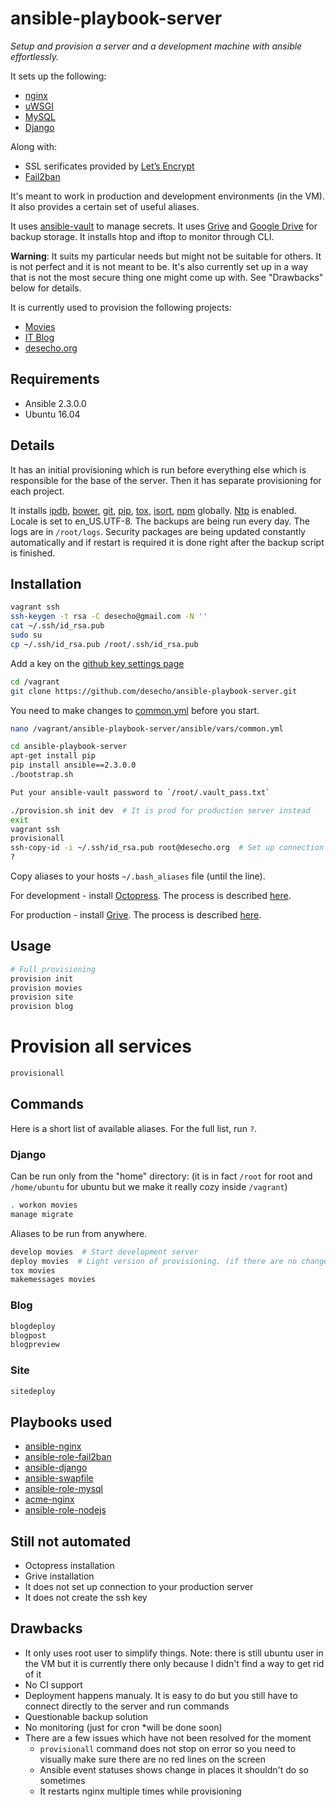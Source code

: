  ansible-playbook-server
==================
*Setup and provision a server and a development machine with ansible effortlessly.*

It sets up the following:
* [nginx][nginx]
* [uWSGI][uWSGI]
* [MySQL][MySQL]
* [Django][Django]

Along with:
* SSL serificates provided by [Let’s Encrypt][Let’s Encrypt]
* [Fail2ban][Fail2ban]

It's meant to work in production and development environments (in the VM).
It also provides a certain set of useful aliases.

It uses [ansible-vault][ansible-vault] to manage secrets.
It uses [Grive][Grive] and [Google Drive][Google Drive] for backup storage.
It installs htop and iftop to monitor through CLI.

**Warning**: It suits my particular needs but might not be suitable for others. It is not perfect and it is not meant to be. It's also currently set up in a way that is not the most secure thing one might come up with. See "Drawbacks" below for details.

It is currently used to provision the following projects:
* [Movies][Movies]
* [IT Blog][IT Blog]
* [desecho.org][desecho.org]

Requirements
------------
* Ansible 2.3.0.0
* Ubuntu 16.04

Details
------------
It has an initial provisioning which is run before everything else which is responsible for the base of the server. Then it has separate provisioning for each project.

It installs [ipdb][ipdb], [bower][bower], [git][git], [pip][pip], [tox][tox], [isort][isort], [npm][npm] globally. [Ntp][Ntp] is enabled. Locale is set to en_US.UTF-8.
The backups are being run every day. The logs are in `/root/logs`.
Security packages are being updated constantly automatically and if restart is required it is done right after the backup script is finished.

Installation
------------
```bash
vagrant ssh
ssh-keygen -t rsa -C desecho@gmail.com -N ''
cat ~/.ssh/id_rsa.pub
sudo su
cp ~/.ssh/id_rsa.pub /root/.ssh/id_rsa.pub
```
Add a key on the [github key settings page](https://github.com/settings/keys)

```bash
cd /vagrant
git clone https://github.com/desecho/ansible-playbook-server.git
```
You need to make changes to [common.yml][common.yml] before you start.

```bash
nano /vagrant/ansible-playbook-server/ansible/vars/common.yml

cd ansible-playbook-server
apt-get install pip
pip install ansible==2.3.0.0
./bootstrap.sh

Put your ansible-vault password to `/root/.vault_pass.txt`

./provision.sh init dev  # It is prod for production server instead
exit
vagrant ssh
provisionall
ssh-copy-id -i ~/.ssh/id_rsa.pub root@desecho.org  # Set up connection with your production server
?
```
Copy aliases to your hosts `~/.bash_aliases` file (until the line).

For development - install [Octopress][Octopress]. The process is described [here](https://blog.desecho.org/?#toc_515).

For production - install [Grive][Grive]. The process is described [here](https://blog.desecho.org/?#toc_516).

Usage
------------
```bash
# Full provisioning
provision init
provision movies
provision site
provision blog
```
# Provision all services
```bash
provisionall
```
Commands
------------
Here is a short list of available aliases. For the full list, run `?`.

### Django
Can be run only from the "home" directory: (it is in fact `/root` for root and `/home/ubuntu` for ubuntu but we make it really cozy inside `/vagrant`)

```bash
. workon movies
manage migrate
```

Aliases to be run from anywhere.

```bash
develop movies  # Start development server
deploy movies  # Light version of provisioning. (if there are no changes to the ansible playbook related to the project)
tox movies
makemessages movies
```

### Blog

```bash
blogdeploy
blogpost
blogpreview
```


### Site

```bash
sitedeploy
```

Playbooks used
------------
* [ansible-nginx][ansible-nginx]
* [ansible-role-fail2ban][ansible-role-fail2ban]
* [ansible-django][ansible-django]
* [ansible-swapfile][ansible-swapfile]
* [ansible-role-mysql][ansible-role-mysql]
* [acme-nginx][acme-nginx]
* [ansible-role-nodejs][ansible-role-nodejs]


Still not automated
------------
* Octopress installation
* Grive installation
* It does not set up connection to your production server
* It does not create the ssh key


Drawbacks
------------
* It only uses root user to simplify things. Note: there is still ubuntu user in the VM but it is currently there only because I didn't find a way to get rid of it
* No CI support
* Deployment happens manualy. It is easy to do but you still have to connect directly to the server and run commands
* Questionable backup solution
* No monitoring (just for cron *will be done soon)
* There are a few issues which have not been resolved for the moment
    * `provisionall` command does not stop on error so you need to visually make sure there are no red lines on the screen
    * Ansible event statuses shows change in places it shouldn't do so sometimes
    * It restarts nginx multiple times while provisioning

[Movies]: https://github.com/desecho/movies
[Let’s Encrypt]: https://letsencrypt.org/
[ansible-nginx]: https://github.com/savoirfairelinux/ansible-nginx
[Django]: https://www.djangoproject.com/
[IT Blog]: https://blog.desecho.org/
[desecho.org]: https://desecho.org
[uWSGI]: https://github.com/unbit/uwsgi
[nginx]: https://www.nginx.com/resources/wiki/
[ansible-vault]: https://github.com/jptomo/ansible-vault
[common.yml]: https://github.com/desecho/ansible-playbook-server/blob/master/ansible/vars/common.yml
[acme-nginx]: https://github.com/hsoft/acme-nginx
[ansible-swapfile]: https://github.com/kamaln7/ansible-swapfile
[ansible-django]: https://github.com/desecho/ansible-django
[ansible-role-fail2ban]: https://github.com/infOpen/ansible-role-fail2ban
[ansible-role-mysql]: https://github.com/geerlingguy/ansible-role-mysql
[Fail2ban]: https://www.fail2ban.org/
[MySQL]: https://www.mysql.com/
[Octopress]: http://octopress.org
[Grive]: https://github.com/Grive/grive
[Google Drive]: https://drive.google.com
[ansible-role-nodejs]: https://github.com/geerlingguy/ansible-role-nodejs
[ipdb]: https://github.com/gotcha/ipdb
[bower]: https://bower.io/
[git]: https://git-scm.com/
[pip]: https://github.com/pypa/pip
[tox]: https://github.com/tox-dev/tox
[isort]: https://github.com/timothycrosley/isort
[npm]: https://www.npmjs.com/
[Ntp]: http://support.ntp.org/bin/view/Main/WebHome
